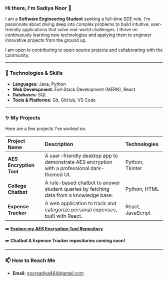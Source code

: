### Hi there, I'm Sadiya Noor 👋

I am a **Software Engineering Student** seeking a full-time SDE role. I'm passionate about diving deep into complex problems to build intuitive, user-friendly applications that solve real-world challenges. I thrive on continuously learning new technologies and applying them to engineer innovative projects from the ground up.

I am open to contributing to open-source projects and collaborating with the community.

---

### 🔧 Technologies & Skills

*   **Languages:** Java, Python
*   **Web Development:** Full-Stack Development (MERN), React
*   **Databases:** SQL
*   **Tools & Platforms:** Git, GitHub, VS Code

---

### ✨ My Projects

Here are a few projects I've worked on.

| Project Name | Description | Technologies |
| :--- | :--- | :--- |
| **AES Encryption Tool** | A user-friendly desktop app to demonstrate AES encryption with a professional dark-themed UI. | Python, Tkinter |
| **College Chatbot** | A rule-based chatbot to answer student queries by fetching data from a knowledge base. | Python, HTML |
| **Expense Tracker** | A web application to track and categorize personal expenses, built with React. | React, JavaScript |

➡️ [**Explore my AES Encryption Tool Repository**](https://github.com/sadiya595/PyAES-Visualizer)

➡️ **Chatbot & Expense Tracker repositories coming soon!**

---

### 📫 How to Reach Me

*   **Email:** [noorsadiya464@gmail.com](mailto:noorsadiya464@gmail.com)

